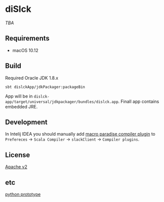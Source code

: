 # diSlck

_TBA_


## Requirements

* macOS 10.12

## Build

Required Oracle JDK 1.8.x

```
sbt dislckApp/jdkPackager:packageBin

```

App will be in `dislck-app/target/universal/jdkpackager/bundles/dislck.app`.
Finall app contains embedded JRE.


## Development

In Intelij IDEA you should manually add 
[macro paradise compiler plugin](https://search.maven.org/remotecontent?filepath=org/scalamacros/paradise_2.12.2/2.1.0/paradise_2.12.2-2.1.0.jar)
to `Prefereces` -> `Scala Compiler` -> `slackClient` -> `Compiler plugins`.


## License

[Apache v2](LICENSE.txt)

## etc

[python prototype](https://github.com/maizy/dislck/tree/python-prototype)
